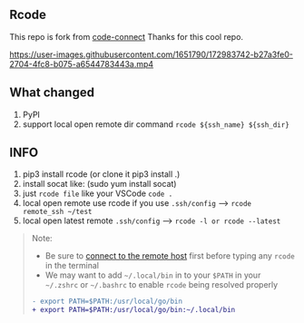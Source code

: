 ## Rcode

This repo is fork from [code-connect](https://github.com/chvolkmann/code-connect)
Thanks for this cool repo.

https://user-images.githubusercontent.com/1651790/172983742-b27a3fe0-2704-4fc8-b075-a6544783443a.mp4


## What changed

1. PyPI
2. support local open remote dir command `rcode ${ssh_name} ${ssh_dir}`

## INFO

1. pip3 install rcode (or clone it pip3 install .)
2. install socat like: (sudo yum install socat)
3. just `rcode file` like your VSCode `code .`
4. local open remote use rcode if you use `.ssh/config` --> `rcode remote_ssh ~/test`
5. local open latest remote `.ssh/config` --> `rcode -l or rcode --latest`

> Note:
> - Be sure to [connect to the remote host](https://code.visualstudio.com/docs/remote/ssh#_connect-to-a-remote-host) first before typing any `rcode` in the terminal
> - We may want to add `~/.local/bin` in to your `$PATH` in your `~/.zshrc` or `~/.bashrc` to enable `rcode` being resolved properly
> ```diff
> - export PATH=$PATH:/usr/local/go/bin
> + export PATH=$PATH:/usr/local/go/bin:~/.local/bin
> ```
